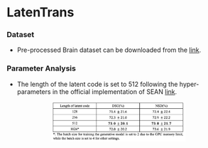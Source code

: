 # LatenTrans


### Dataset
- Pre-processed Brain dataset can be downloaded from the [link](https://drive.google.com/file/d/10N1VmbuVZat6oZSrLwKFsyioFcQ7tcpL/view).

### Parameter Analysis
- The length of the latent code is set to 512 following the hyper-parameters in the official implementation of SEAN [link](https://github.com/ZPdesu/SEAN).
<p align="center">
    <img src="length.png" align="center" height="40%" width="60%">
</p>


